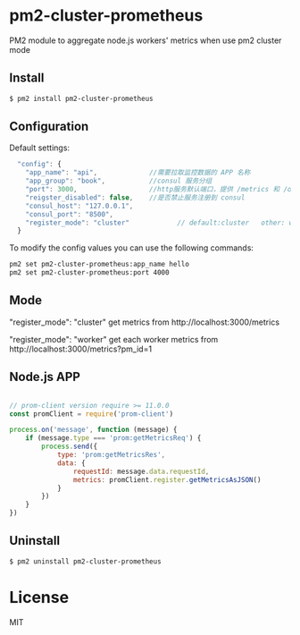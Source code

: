 # pm2-cluster-prometheus
PM2 module to aggregate node.js workers' metrics when use pm2 cluster mode
## Install

```bash
$ pm2 install pm2-cluster-prometheus
```
## Configuration
Default settings:

```javascript
  "config": {
    "app_name": "api",             //需要拉取监控数据的 APP 名称
    "app_group": "book",           //consul 服务分组 
    "port": 3000,                  //http服务默认端口，提供 /metrics 和 /online 接口
    "reigster_disabled": false,    //是否禁止服务注册到 consul
    "consul_host": "127.0.0.1",    
    "consul_port": "8500",
    "register_mode": "cluster"            // default:cluster   other: worker
  }
```
To modify the config values you can use the following commands:
```bash
pm2 set pm2-cluster-prometheus:app_name hello
pm2 set pm2-cluster-prometheus:port 4000
```
## Mode
"register_mode": "cluster"
get metrics from  http://localhost:3000/metrics

"register_mode": "worker"
get each worker metrics from  http://localhost:3000/metrics?pm_id=1

## Node.js APP
```javascript

// prom-client version require >= 11.0.0
const promClient = require('prom-client')

process.on('message', function (message) {
    if (message.type === 'prom:getMetricsReq') {
        process.send({
            type: 'prom:getMetricsRes',
            data: {
                requestId: message.data.requestId,
                metrics: promClient.register.getMetricsAsJSON()
            }
        })
    }
})
```

## Uninstall

```bash
$ pm2 uninstall pm2-cluster-prometheus
```
# License

MIT
